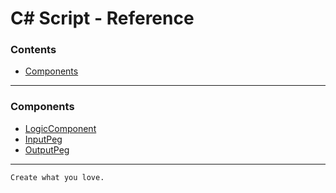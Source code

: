 # C\# Script - Reference
### Contents
- [Components](#components)
___
### Components
- [LogicComponent](Reference/CS-LogicComponent.md)
- [InputPeg](Reference/CS-InputPeg.md)
- [OutputPeg](Reference/CS-OutputPeg.md)
___
`Create what you love.`